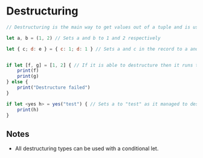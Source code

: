 # Destructuring

```js
// Destructuring is the main way to get values out of a tuple and is used for conditional lets

let a, b = (1, 2) // Sets a and b to 1 and 2 respectively

let { c; d: e } = { c: 1; d: 1 } // Sets a and c in the record to a and b respectively


if let [f, g] = [1, 2] { // If it is able to destructure then it runs the code
	print(f)
	print(g)
} else {
	print("Destructure failed")
}

if let <yes h> = yes("test") { // Sets a to "test" as it managed to destructure correctly, so it is not a maybe
	print(h)
}
```

## Notes
- All destructuring types can be used with a conditional let.